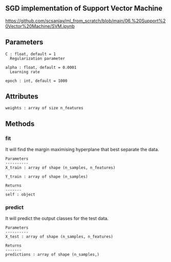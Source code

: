 ## SGD implementation of Support Vector Machine
 
https://github.com/scsanjay/ml_from_scratch/blob/main/06.%20Support%20Vector%20Machine/SVM.ipynb

  Parameters
  ----------
    C : float, default = 1
      Regularization parameter

    alpha : float, default = 0.0001
      Learning rate

    epoch : int, default = 1000

  Attributes
  ----------
    weights : array of size n_features
  
  Methods
  -------
  
  ### fit
  It will find the margin maximising hyperplane that best separate the data.

    Parameters
    ----------
    X_train : array of shape (n_samples, n_features)

    Y_train : array of shape (n_samples)

    Returns
    -------
    self : object
    
  ### predict
  It will predict the output classes for the test data.

    Parameters
    ----------
    X_test : array of shape (n_samples, n_features)

    Returns
    -------
    predictions : array of shape (n_samples,)

